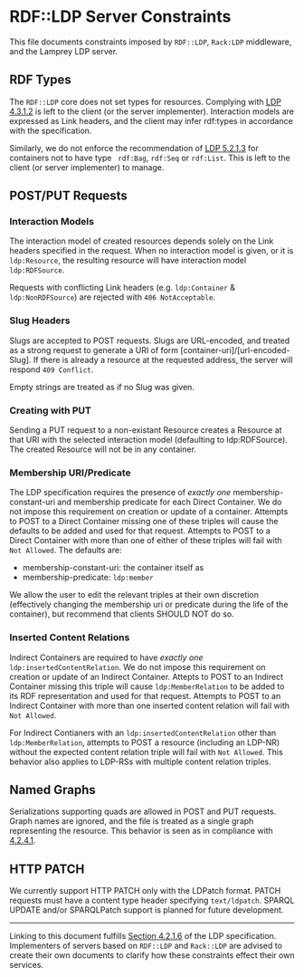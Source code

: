 RDF::LDP Server Constraints
===========================

This file documents constraints imposed by `RDF::LDP`, `Rack:LDP` middleware, and the Lamprey LDP server.

RDF Types
---------

The `RDF::LDP` core does not set types for resources. Complying with [LDP 4.3.1.2](http://www.w3.org/TR/ldp/#h-ldprs-gen-atleast1rdftype) is left to the client (or the server implementer). Interaction models are expressed as Link headers, and the client may infer rdf:types in accordance with the specification.

Similarly, we do not enforce the recommendation of [LDP 5.2.1.3](http://www.w3.org/TR/ldp/#h-ldpc-nordfcontainertypes) for containers not to have type ` rdf:Bag`, `rdf:Seq` or `rdf:List`. This is left to the client (or server implementer) to manage.

POST/PUT Requests
------------------

### Interaction Models

The interaction model of created resources depends solely on the Link headers specified in the request. When no interaction model is given, or it is `ldp:Resource`, the resulting resource will have interaction model `ldp:RDFSource`.

Requests with conflicting Link headers (e.g. `ldp:Container` & `ldp:NonRDFSource`) are rejected with `406 NotAcceptable`.

### Slug Headers

Slugs are accepted to POST requests. Slugs are URL-encoded, and treated as a strong request to generate a URI of form [container-uri]/[url-encoded-Slug]. If there is already a resource at the requested address, the server will respond `409 Conflict`.

Empty strings are treated as if no Slug was given.

### Creating with PUT

Sending a PUT request to a non-existant Resource creates a Resource at that URI with the selected interaction model (defaulting to ldp:RDFSource). The created Resource will not be in any container.

### Membership URI/Predicate

The LDP specification requires the presence of _exactly one_ membership-constant-uri and membership predicate for each Direct Container. We do not impose this requirement on creation or update of a container. Attempts to POST to a Direct Container missing one of these triples will cause the defaults to be added and used for that request. Attempts to POST to a Direct Container with more than one of either of these triples will fail with `Not Allowed`. The defaults are:

  - membership-constant-uri: the container itself as 
  - membership-predicate: `ldp:member`

We allow the user to edit the relevant triples at their own discretion (effectively changing the membership uri or predicate during the life of the container), but recommend that clients SHOULD NOT do so.

### Inserted Content Relations

Indirect Containers are required to have _exactly one_ `ldp:insertedContentRelation`. We do not impose this requirement on creation or update of an Indirect Container. Attepts to POST to an Indirect Container missing this triple will cause `ldp:MemberRelation` to be added to its RDF representation and used for that request. Attempts to POST to an Indirect Container with more than one inserted content relation will fail with `Not Allowed`.

For Indirect Contianers with an `ldp:insertedContentRelation` other than `ldp:MemberRelation`, attempts to POST a resource (including an LDP-NR) without the expected content relation triple will fail with `Not Allowed`. This behavior also applies to LDP-RSs with multiple content relation triples.

Named Graphs
-------------

Serializations supporting quads are allowed in POST and PUT requests. Graph names are ignored, and the file is treated as a single graph representing the resource. This behavior is seen as in compliance with [4.2.4.1](http://www.w3.org/TR/ldp/#h-ldpr-put-replaceall).

HTTP PATCH
-----------

We currently support HTTP PATCH only with the LDPatch format. PATCH requests must have a content type header specifying `text/ldpatch`. SPARQL UPDATE and/or SPARQLPatch support is planned for future development.

----

Linking to this document fulfills [Section 4.2.1.6](http://www.w3.org/TR/ldp#h-ldpr-gen-pubclireqs) of the LDP specification. Implementers of servers based on `RDF::LDP` and `Rack::LDP` are advised to create their own documents to clarify how these constraints effect their own services.

